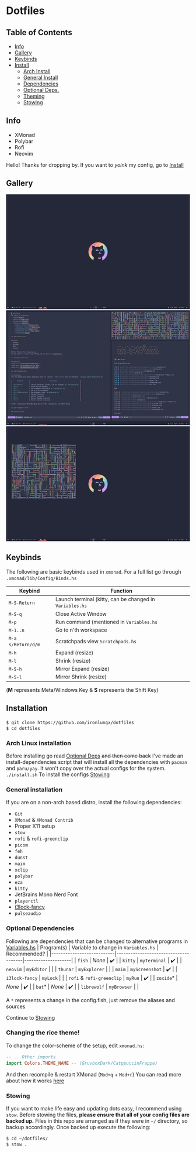 # Dotfiles
## Table of Contents
- [Info](#info)
- [Gallery](#gallery)
- [Keybinds](#keybd)
- [Install](#install)
    * [Arch Install](#inst-arch)
    * [General Install](#gen-inst)
    * [Dependencies](#gen-inst)
    * [Optional Deps.](#opt-deps)
    * [Theming](#theming)
    * [Stowing](#stow)

<a id="info"></a>

## Info
- XMonad
- Polybar
- Rofi
- Neovim

Hello! Thanks for dropping by.
If you want to *yoink* my config, go to [Install](#install)

<a id="gallery"></a>

## Gallery
<img src='/screenshots/image.png'>
<img src='/screenshots/tiles.png'>
<img src='/screenshots/float.png'>

<a id="keybd"></a>

## Keybinds
The following are basic keybinds used in `xmonad`. For a full list go through `.xmonad/lib/Config/Binds.hs`

|      Keybind       |                       Function                           |
| ------------------ | -------------------------------------------------------- |
| `M-S-Return`       | Launch terminal (kitty, can be changed in `Variables.hs` |
| `M-S-q`            | Close Active Window                                      |
| `M-p`              | Run command (mentioned in `Variables.hs`                 |
| `M-1..n`           | Go to n'th workspace                                     | 
| `M-a s/Return/d/m` | Scratchpads view `Scratchpads.hs`                        |
| `M-h`              | Expand (resize)                                          |
| `M-l`              | Shrink (resize)                                          |
| `M-S-h`            | Mirror Expand (resize)                                   |
| `M-S-l`            | Mirror Shrink (resize)                                   |

(**M** represents Meta/Windows Key & **S** represents the Shift Key)

<a id="install"></a>

## Installation

```
$ git clone https://github.com/ironlungx/dotfiles
$ cd dotfiles
```


<a id="inst-arch"></a>

### Arch Linux installation
Before installing go read [Optional Deps](#opt-deps) ~~and then come back~~
I've made an install-dependencies script that will install all the dependencies with `pacman` and `paru/yay`. It won't copy over the actual configs for the system.
`./install.sh`
To install the configs [Stowing](#stow) 

<a id="gen-inst"></a>

### General installation
If you are on a non-arch based distro, install the following dependencies:
- `Git`
- `XMonad` & `XMonad Contrib` 
- Proper X11 setup
- `stow`
- `rofi` & `rofi-greenclip`
- `picom`
- `feh`
- `dunst` 
- `maim`
- `xclip`
- `polybar` 
- `eza`
- `kitty`
- JetBrains Mono Nerd Font
- `playerctl`
- [i3lock-fancy](https://github.com/meskarune/i3lock-fancy)
- `pulseaudio`

<a id="opt-deps"></a>
### Optional Dependencies

Following are dependencies that can be changed to alternative programs in [Variables.hs](.xmonad/lib/Config/Variables.hs)
| Program(s)                | Variable to change in `Variables.hs` | Recommended?       |
|---------------------------|--------------------------------------|--------------------|
| `fish`                    | *None*                               | :heavy_check_mark: |
| `kitty`                   | `myTerminal`                         | :heavy_check_mark: |
| `neovim`                  | `myEditor`                           |                    |
| `thunar`                  | `myExplorer`                         |                    |
| `maim`                    | `myScreenshot`                       | :heavy_check_mark: |
| `i3lock-fancy`            | `myLock`                             |                    |
| `rofi` & `rofi-greenclip` | `myRun`                              | :heavy_check_mark: |
| `zoxide`*                 | *None*                               | :heavy_check_mark: |
| `bat`*                    | *None*                               | :heavy_check_mark: |
| `librewolf`               | `myBrowser`                          |                    |

A `*` represents a change in the config.fish, just remove the aliases and sources

Continue to [Stowing](#stow)

<a id="theming"></a>
### Changing the rice theme!

To change the color-scheme of the setup, edit `xmonad.hs`:

```hs
-- ...Other imports
import Colors.THEME_NAME -- (GruvboxDark/CatppuccinFrappe)

```
And then recompile & restart XMonad (`Mod+q` + `Mod+r`)
You can read more about how it works [here](https://github.com/ironlungx/dotfiles/tree/main/.xmonad)

<a id="stow"></a>

### Stowing
If you want to make life easy and updating dots easy, I recommend using `stow`.
Before stowing the files, **please ensure that all of your config files are backed up.** Files in this repo are arranged as if they were in `~/` directory, so backup accordingly.
Once backed up execute the following:

```
$ cd ~/dotfiles/
$ stow .
```
